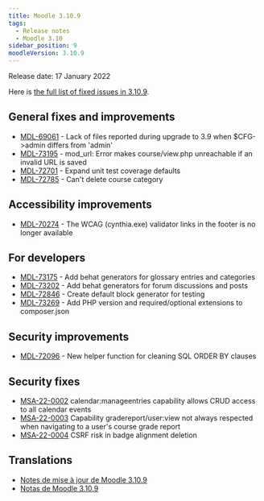 ```yaml
---
title: Moodle 3.10.9
tags:
  - Release notes
  - Moodle 3.10
sidebar_position: 9
moodleVersion: 3.10.9
---
```


Release date: 17 January 2022

Here is [the full list of fixed issues in 3.10.9](https://tracker.moodle.org/secure/IssueNavigator!executeAdvanced.jspa?jqlQuery=project+%3D+mdl+AND+resolution+%3D+fixed+AND+fixVersion+in+%28%223.10.9%22%29+ORDER+BY+priority+DESC&runQuery=true&clear=true).

## General fixes and improvements

- [MDL-69061](https://tracker.moodle.org/browse/MDL-69061) - Lack of files reported during upgrade to 3.9 when $CFG->admin differs from 'admin'
- [MDL-73195](https://tracker.moodle.org/browse/MDL-73195) - mod_url: Error makes course/view.php unreachable if an invalid URL is saved
- [MDL-72701](https://tracker.moodle.org/browse/MDL-72701) - Expand unit test coverage defaults
- [MDL-72785](https://tracker.moodle.org/browse/MDL-72785) - Can't delete course category

## Accessibility improvements

- [MDL-70274](https://tracker.moodle.org/browse/MDL-70274) - The WCAG (cynthia.exe) validator links in the footer is no longer available

## For developers

- [MDL-73175](https://tracker.moodle.org/browse/MDL-73175) - Add behat generators for glossary entries and categories
- [MDL-73202](https://tracker.moodle.org/browse/MDL-73202) - Add behat generators for forum discussions and posts
- [MDL-72846](https://tracker.moodle.org/browse/MDL-72846) - Create default block generator for testing
- [MDL-73269](https://tracker.moodle.org/browse/MDL-73269) - Add PHP version and required/optional extensions to composer.json

## Security improvements

- [MDL-72096](https://tracker.moodle.org/browse/MDL-72096) - New helper function for cleaning SQL ORDER BY clauses

## Security fixes

- [MSA-22-0002](https://moodle.org/mod/forum/discuss.php?d=431100) calendar:manageentries capability allows CRUD access to all calendar events
- [MSA-22-0003](https://moodle.org/mod/forum/discuss.php?d=431102) Capability gradereport/user:view not always respected when navigating to a user's course grade report
- [MSA-22-0004](https://moodle.org/mod/forum/discuss.php?d=431103) CSRF risk in badge alignment deletion

## Translations

- [Notes de mise à jour de Moodle 3.10.9](https://docs.moodle.org/fr/Notes_de_mise_à_jour_de_Moodle_3.10.9)
- [Notas de Moodle 3.10.9](https://docs.moodle.org/es/Notas_de_Moodle_3.10.9)

